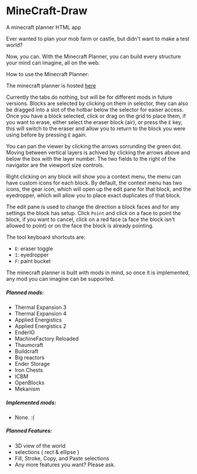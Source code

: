 MineCraft-Draw
==============

A minecraft planner HTML app

Ever wanted to plan your mob farm or castle, but didn't want to make a test world?

Now, you can. With the Minecraft Planner, you can build every structure your mind can imagine, all on the web.

How to use the Minecraft Planner:

The minecraft planner is hosted [here](http://thecodewarrior.github.io/MineCraft-Draw/)

Currently the tabs do nothing, but will be for different mods in future versions. 
Blocks are selected by clicking on them in selector, 
they can also be dragged into a slot of the hotbar below the selector for eaiser access. 
Once you have a block selected, click or drag on the grid to place them, 
if you want to erase, either select the eraser block (air), or press the `E` key, 
this will switch to the eraser and allow you to return to the block you were using before by pressing `E` again. 

You can pan the viewer by clicking the arrows sorrunding the green dot. Moving between vertical layers is achived by 
clicking the arrows above and below the box with the layer number. The two fields to the right of the navigator are 
the viewport size controls.

Right clicking on any block will show you a context menu, the menu can have custom icons for each block. 
By default, the context menu has two icons, the gear icon, which will open up the edit pane for that block, 
and the eyedropper, which will allow you to place exact duplicates of that block.

The edit pane is used to change the direction a block faces and for any settings the block has setup. 
Click `Point` and click on a face to point the block, if you want to cancel, click on a red face 
(a face the block isn't allowed to point) or on the face the block is already pointing.

The tool keyboard shortcuts are:
  - `E`: eraser toggle
  - `I`: eyedropper
  - `F`: paint bucket

The minecraft planner is built with mods in mind, so once it is implemented, any mod you can imagine can be supported.

##### Planned mods:
  - Thermal Expansion 3
  - Thermal Expansion 4
  - Applied Energistics
  - Applied Energistics 2
  - EnderIO
  - MachineFactory Reloaded
  - Thaumcraft
  - Buildcraft
  - Big reactors
  - Ender Storage
  - Iron Chests
  - ICBM
  - OpenBlocks
  - Mekanism

##### Implemented mods:
  - None. :(
  
##### Planned Features:
  - 3D view of the world
  - selections ( rect & ellipse )
  - Fill, Stroke, Copy, and Paste selections
  - Any more features you want? Please ask.
